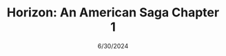 ---
# layout: '@components/diablo4/ItemLayout.astro'
date: 6/30/2024
title: "Horizon: An American Saga Chapter 1"
poster: horizon.jpg
rating: 6
---
